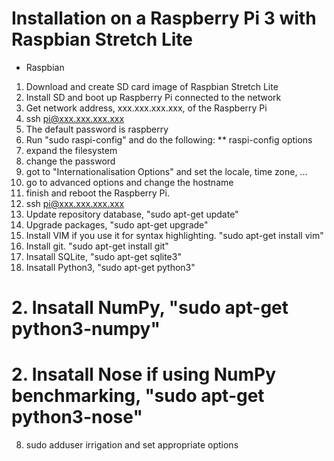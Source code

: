 # Installation on a Raspberry Pi 3 with Raspbian Stretch Lite

 * Raspbian
 1. Download and create SD card image of Raspbian Stretch Lite
 2. Install SD and boot up Raspberry Pi connected to the network
 3. Get network address, xxx.xxx.xxx.xxx, of the Raspberry Pi
 4. ssh pi@xxx.xxx.xxx.xxx
 5. The default password is raspberry
 6. Run "sudo raspi-config" and do the following:
  ** raspi-config options
  1. expand the filesystem 
  2. change the password
  3. got to "Internationalisation Options" and set the locale, time zone, ...
  4. go to advanced options and change the hostname
  5. finish and reboot the Raspberry Pi.
 7. ssh pi@xxx.xxx.xxx.xxx
 8. Update repository database, "sudo apt-get update"
 9. Upgrade packages, "sudo apt-get upgrade"
 1. Install VIM if you use it for syntax highlighting. "sudo apt-get install vim"
 1. Install git. "sudo apt-get install git"
 2. Insatall SQLite, "sudo apt-get sqlite3"
 2. Insatall Python3, "sudo apt-get python3"
 # 2. Insatall NumPy, "sudo apt-get python3-numpy"
 # 2. Insatall Nose if using NumPy benchmarking, "sudo apt-get python3-nose"
 8. sudo adduser irrigation and set appropriate options
